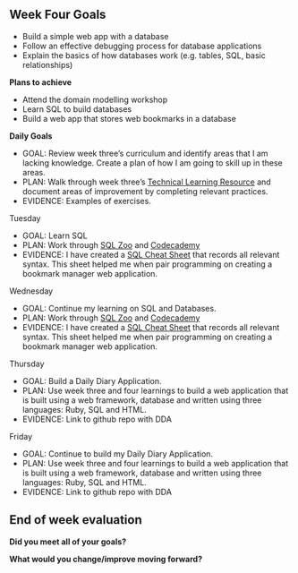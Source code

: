 ## Week Four Goals

- Build a simple web app with a database
- Follow an effective debugging process for database applications
- Explain the basics of how databases work (e.g. tables, SQL, basic relationships)

**Plans to achieve**

- Attend the domain modelling workshop
- Learn SQL to build databases
- Build a web app that stores web bookmarks in a database

**Daily Goals**


- GOAL: Review week three’s curriculum and identify areas that I am lacking knowledge. Create a plan of how I am going to skill up in these areas.
- PLAN: Walk through week three’s [Technical Learning Resource](https://airtable.com/shrlqxQm2BeUDvFyp/tblokmw6yNUO75ge6) and document areas of improvement by completing relevant practices.
- EVIDENCE: Examples of exercises. 

Tuesday

- GOAL: Learn SQL
- PLAN: Work through [SQL Zoo](https://sqlzoo.net/) and [Codecademy](https://www.codecademy.com/learn/learn-sql)
- EVIDENCE: I have created a [SQL Cheat Sheet](https://docs.google.com/spreadsheets/d/1C45ZA963HKtWw9t3UZTkjzoqbYf_Axs-O0wPFi36dpM/edit#gid=0) that records all relevant syntax. This sheet helped me when pair programming on creating a bookmark manager web application.

Wednesday

- GOAL: Continue my learning on SQL and Databases.
- PLAN: Work through [SQL Zoo](https://sqlzoo.net/) and [Codecademy](https://www.codecademy.com/learn/learn-sql)
- EVIDENCE: I have created a [SQL Cheat Sheet](https://docs.google.com/spreadsheets/d/1C45ZA963HKtWw9t3UZTkjzoqbYf_Axs-O0wPFi36dpM/edit#gid=0) that records all relevant syntax. This sheet helped me when pair programming on creating a bookmark manager web application.


Thursday

- GOAL: Build a Daily Diary Application.
- PLAN: Use week three and four learnings to build a web application that is built using a web framework, database and written using three languages: Ruby, SQL and HTML.
- EVIDENCE: Link to github repo with DDA

Friday

- GOAL: Continue to build my Daily Diary Application.
- PLAN: Use week three and four learnings to build a web application that is built using a web framework, database and written using three languages: Ruby, SQL and HTML.
- EVIDENCE: Link to github repo with DDA

## End of week evaluation 

**Did you meet all of your goals?**


**What would you change/improve moving forward?**
